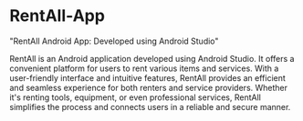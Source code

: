 # RentAll-App

"RentAll Android App: Developed using Android Studio"

RentAll is an Android application developed using Android Studio. It offers a convenient platform for users to rent various items and services. With a user-friendly interface and intuitive features, RentAll provides an efficient and seamless experience for both renters and service providers. Whether it's renting tools, equipment, or even professional services, RentAll simplifies the process and connects users in a reliable and secure manner.

